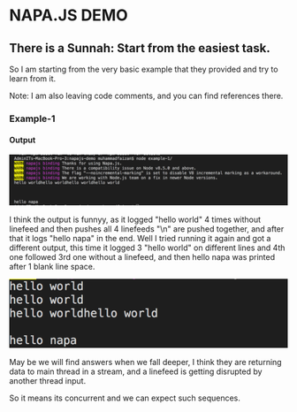# NAPA.JS DEMO

## There is a Sunnah: Start from the easiest task.

So I am starting from the very basic example that they provided and try to learn from it.

Note: I am also leaving code comments, and you can find references there.

### Example-1
#### Output

[![N|Solid](https://github.com/muhammadfaizan/napajs-demo/blob/master/example-1/example-1-output.png?raw=true)](https://github.com/muhammadfaizan/napajs-demo/blob/master/example-1/example-1-output.png)

I think the output is funnyy, as it logged "hello world" 4 times without linefeed and then pushes all 4 linefeeds "\n" are pushed together, and after that it logs "hello napa" in the end. Well I tried running it again and got a different output, this time it logged 3 "hello world" on different lines and 4th one followed 3rd one without a linefeed, and then hello napa was printed after 1 blank line space.

[![N|Solid](https://github.com/muhammadfaizan/napajs-demo/blob/master/example-1/example-1-output-2.png?raw=true)](https://github.com/muhammadfaizan/napajs-demo/blob/master/example-1/example-1-output-2.png)


May be we will find answers when we fall deeper, I think they are returning data to main thread in a stream, and a linefeed is getting disrupted by another thread input.

So it means its concurrent and we can expect such sequences.